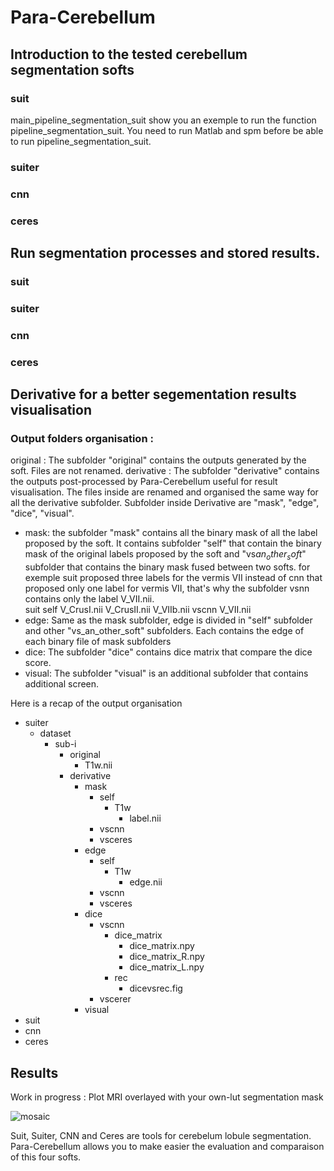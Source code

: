 # Para-Cerebellum

## Introduction to the tested cerebellum segmentation softs
### suit
main_pipeline_segmentation_suit show you an exemple to run the function pipeline_segmentation_suit.
You need to run Matlab and spm before be able to run pipeline_segmentation_suit.
### suiter
### cnn
### ceres

## Run segmentation processes and stored results.
### suit
### suiter
### cnn
### ceres

## Derivative for a better segementation results visualisation
### Output folders organisation :

original : The subfolder "original" contains the outputs generated by the soft. Files are not renamed.
derivative : The subfolder "derivative" contains the outputs post-processed by Para-Cerebellum useful for result visualisation. The files inside are renamed and                organised the same way for all the derivative subfolder. Subfolder inside Derivative are "mask", "edge", "dice", "visual".

* mask: the subfolder "mask" contains all the binary mask of all the label proposed by the soft. It contains subfolder "self" that contain the binary mask of the         original labels proposed by the soft and "vs$an_other_soft$" subfolder that contains the binary mask fused between two softs.
      for exemple suit proposed three labels for the vermis VII instead of cnn that proposed only one label for vermis VII, that's why the subfolder vsnn contains
      only the label V_VII.nii.  
      suit
          self
              V_CrusI.nii
              V_CrusII.nii
              V_VIIb.nii
          vscnn
          V_VII.nii
* edge: Same as the mask subfolder, edge is divided in "self" subfolder and other "vs_an_other_soft" subfolders. Each contains the edge of each binary file of              mask subfolders
* dice: The subfolder "dice" contains dice matrix that compare the dice score. 
* visual: The subfolder "visual" is an additional subfolder that contains additional screen.

Here is a recap of the output organisation 

* suiter
    * dataset
        * sub-i
            * original
                * T1w.nii
            * derivative
                * mask
                    * self
                        * T1w
                            - label.nii
                    * vscnn
                    * vsceres
                * edge
                    * self
                        * T1w
                            - edge.nii
                    * vscnn
                    * vsceres
                * dice
                    * vscnn
                        * dice_matrix
                            - dice_matrix.npy
                            - dice_matrix_R.npy
                            - dice_matrix_L.npy
                        * rec
                            - dicevsrec.fig
                    * vscerer
                * visual       
* suit
* cnn
* ceres


## Results

Work in progress : Plot MRI overlayed with your own-lut segmentation mask

![mosaic](https://user-images.githubusercontent.com/62238305/83866292-e245a680-a727-11ea-9819-52d25429305b.png)

Suit, Suiter, CNN and Ceres are tools for cerebelum lobule segmentation. 
Para-Cerebellum allows you to make easier the evaluation and comparaison of this four softs.

